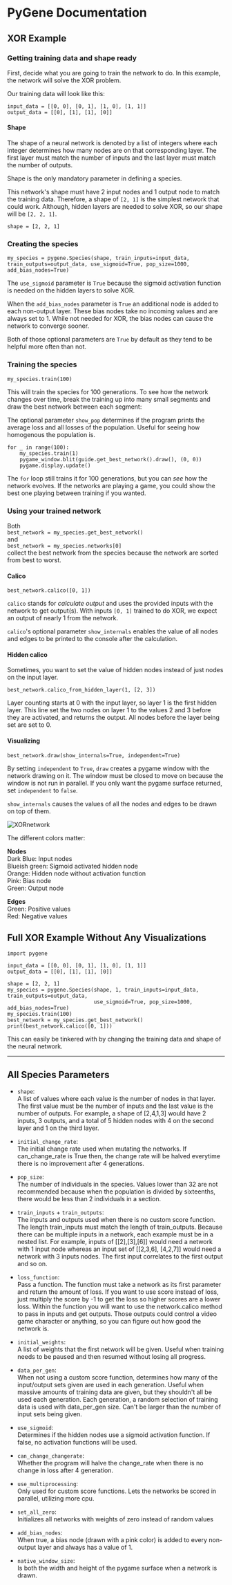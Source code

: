 # PyGene Documentation

## XOR Example

### Getting training data and shape ready
First, decide what you are going to train the network to do.
In this example, the network will solve the XOR problem.

Our training data will look like this:
```
input_data = [[0, 0], [0, 1], [1, 0], [1, 1]]
output_data = [[0], [1], [1], [0]]
``` 
#### Shape
The shape of a neural network is denoted by a list of integers where each integer
determines how many nodes are on that corresponding layer. The first layer must
match the number of inputs and the last layer must match the number of outputs.

Shape is the only mandatory parameter in defining a species.

This network's shape must have 2 input nodes and 1 output node to match the
training data. Therefore, a shape of `[2, 1]` is the simplest network that could work.
Although, hidden layers are needed to solve XOR, so our shape will be `[2, 2, 1]`.

`shape = [2, 2, 1]`

### Creating the species
```
my_species = pygene.Species(shape, train_inputs=input_data, train_outputs=output_data, use_sigmoid=True, pop_size=1000, add_bias_nodes=True)                       
```

The `use_sigmoid` parameter is `True` because the sigmoid activation function is needed on
the hidden layers to solve XOR.

When the `add_bias_nodes` parameter is `True` an additional node is added to each
non-output layer.  These bias nodes take no incoming values and are always set to 1. While not needed for XOR, the bias nodes
can cause the network to converge sooner.

Both of those optional parameters are `True` by default as they tend to be helpful
more often than not.

### Training the species

`my_species.train(100)`

This will train the species for 100 generations.
To see how the network changes over time, break the training
up into many small segments and draw the best network 
between each segment:

The optional parameter `show_pop` determines if the program prints the average loss and all losses of the population.
Useful for seeing how homogenous the population is.

```
for _ in range(100):
    my_species.train(1)
    pygame_window.blit(guide.get_best_network().draw(), (0, 0))
    pygame.display.update()
```

The `for` loop still trains it for 100 generations, but you can *see* how the network evolves.
If the networks are playing a game, you could show the best one playing between
training if you wanted.

### Using your trained network
Both  
`best_network = my_species.get_best_network()`  
and  
`best_network = my_species.networks[0]`  
collect the best network from the species because the network are sorted from best to worst.

#### Calico

`best_network.calico([0, 1])`

`calico` stands for *calculate output* and uses the provided inputs with the
network to get output(s).
With inputs `[0, 1]` trained to do XOR, we expect an output of nearly 1 from the network.

`calico`'s optional parameter `show_internals` enables the value of all nodes
and edges to be printed to the console after the calculation. 
#### Hidden calico
Sometimes, you want to set the value of hidden nodes instead of just nodes on the 
input layer.

`best_network.calico_from_hidden_layer(1, [2, 3])`

Layer counting starts at 0 with the input layer, so layer 1 is the first hidden layer.
This line set the two nodes on layer 1 to the values 2 and 3 before they are activated, and returns
the output. All nodes before the layer being set are set to 0.
#### Visualizing

`best_network.draw(show_internals=True, independent=True)`

By setting `independent` to `True`, `draw` creates a pygame window with
the network drawing on it. The window must be closed to move on because the window is not run in parallel.
If you only want the pygame surface returned, set `independent` to `false`.

`show_internals` causes the values of all the nodes and edges to be drawn on top of them.

![XORnetwork](https://github.com/Elan456/PyGene/blob/develop/PyGene/XORexample.png?raw=true)

The different colors matter:

**Nodes**  
Dark Blue: Input nodes  
Blueish green: Sigmoid activated hidden node  
Orange: Hidden node without activation function  
Pink: Bias node  
Green: Output node

**Edges**  
Green: Positive values  
Red: Negative values
## Full XOR Example Without Any Visualizations

```
import pygene

input_data = [[0, 0], [0, 1], [1, 0], [1, 1]]
output_data = [[0], [1], [1], [0]]

shape = [2, 2, 1]
my_species = pygene.Species(shape, 1, train_inputs=input_data, train_outputs=output_data,
                            use_sigmoid=True, pop_size=1000, add_bias_nodes=True)
my_species.train(100)
best_network = my_species.get_best_network()
print(best_network.calico([0, 1]))
```

This can easily be tinkered with by changing the training data and shape of the neural network.

---

## All Species Parameters

- `shape`:    
        A list of values where each value is the number of nodes in that layer. The first value 
        must be the number of inputs and the last value is the number of outputs. For example, a shape of [2,4,1,3] would have
        2 inputs, 3 outputs, and a total of 5 hidden nodes with 4 on the second layer and 1 on the third layer.


- `initial_change_rate`:  
        The initial change rate used when mutating the networks. If can_change_rate is True then, the change rate will be
        halved everytime there is no improvement after 4 generations.


- `pop_size`:  
        The number of individuals in the species. Values lower than 32 are not recommended because when the population is
        divided by sixteenths, there would be less than 2 individuals in a section.


- `train_inputs` + `train_outputs`:  
        The inputs and outputs used when there is no custom score function. The length train_inputs must match the length of
        train_outputs. Because there can be multiple inputs in a network, each example must be in a nested list.
        For example, inputs of [[2],[3],[6]] would need a network with 1 input node whereas an input set of
        [[2,3,6], [4,2,7]] would need a network with 3 inputs nodes. The first input correlates to the first output and so
        on.


- `loss_function`:  
        Pass a function. The function must take a network as its first parameter and return the amount of loss. If you want
        to use score instead of loss, just multiply the score by -1 to get the loss so higher scores are a lower loss.
        Within the function you will want to use the network.calico method to pass in inputs and get outputs. Those outputs
        could control a video game character or anything, so you can figure out how good the network is.


- `initial_weights`:  
        A list of weights that the first network will be given. Useful when training needs to be paused and then resumed
        without losing all progress.


- `data_per_gen`:  
        When not using a custom score function, determines how many of the input/output sets given are used in each
        generation. Useful when massive amounts of training data are given, but they shouldn't all be used each generation.
        Each generation, a random selection of training data is used with data_per_gen size. Can't be larger than the number
        of input sets being given.


- `use_sigmoid`:  
        Determines if the hidden nodes use a sigmoid activation function. If false, no activation functions will be used.


- `can_change_changerate`:  
        Whether the program will halve the change_rate when there is no change in loss after 4 generation.


- `use_multiprocessing`:  
        Only used for custom score functions. Lets the networks be scored in parallel, utilizing more cpu.


- `set_all_zero`:  
       Initializes all networks with weights of zero instead of random values


- `add_bias_nodes`:  
       When true, a bias node (drawn with a pink color) is added to every non-output layer and always has a value of 1.


- `native_window_size`:   
    Is both the width and height of the pygame surface when a network is drawn.
